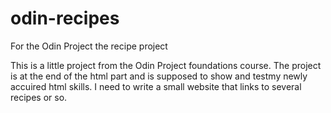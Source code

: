 # odin-recipes
For the Odin Project the recipe project

This is a little project from the Odin Project foundations course. The project is at the end of the html part and is supposed to show and testmy newly accuired html skills. 
I need to write a small website that links to several recipes or so.